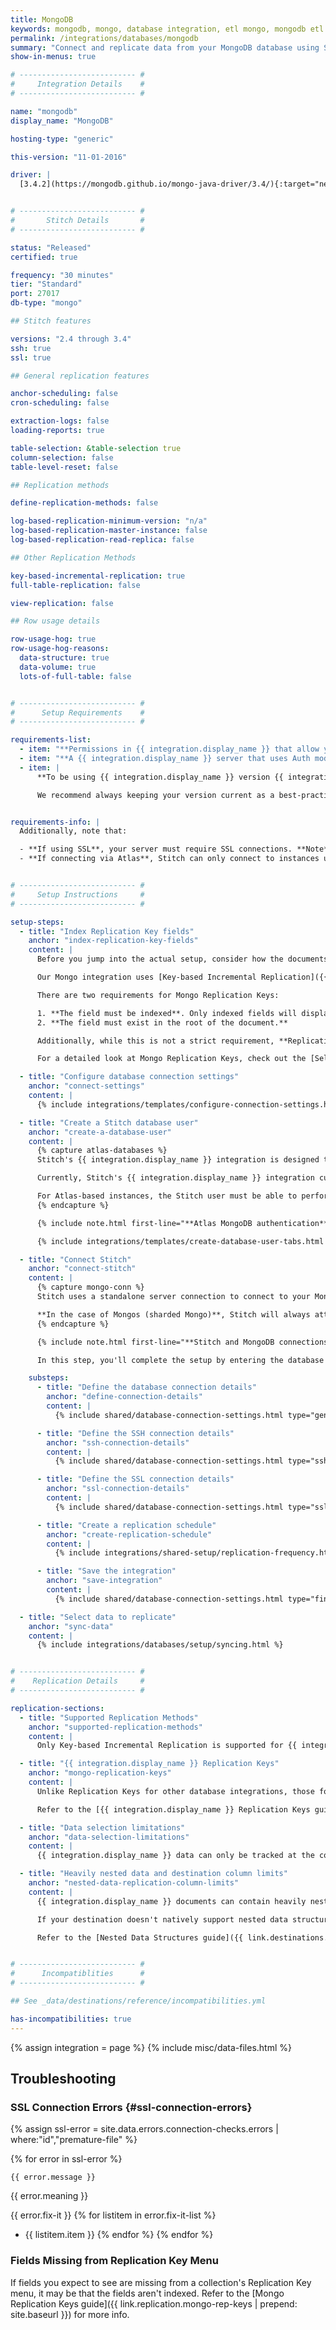 ```yaml
---
title: MongoDB
keywords: mongodb, mongo, database integration, etl mongo, mongodb etl
permalink: /integrations/databases/mongodb
summary: "Connect and replicate data from your MongoDB database using Stitch's Mongo integration."
show-in-menus: true

# -------------------------- #
#     Integration Details    #
# -------------------------- #

name: "mongodb"
display_name: "MongoDB"

hosting-type: "generic"

this-version: "11-01-2016"

driver: |
  [3.4.2](https://mongodb.github.io/mongo-java-driver/3.4/){:target="new"}


# -------------------------- #
#       Stitch Details       #
# -------------------------- #

status: "Released"
certified: true

frequency: "30 minutes"
tier: "Standard"
port: 27017
db-type: "mongo"

## Stitch features

versions: "2.4 through 3.4"
ssh: true
ssl: true

## General replication features

anchor-scheduling: false
cron-scheduling: false

extraction-logs: false
loading-reports: true

table-selection: &table-selection true
column-selection: false
table-level-reset: false

## Replication methods

define-replication-methods: false

log-based-replication-minimum-version: "n/a"
log-based-replication-master-instance: false
log-based-replication-read-replica: false

## Other Replication Methods

key-based-incremental-replication: true
full-table-replication: false

view-replication: false

## Row usage details

row-usage-hog: true
row-usage-hog-reasons:
  data-structure: true
  data-volume: true
  lots-of-full-table: false


# -------------------------- #
#      Setup Requirements    #
# -------------------------- #

requirements-list:
  - item: "**Permissions in {{ integration.display_name }} that allow you to create/manage users.** This is required to create the Stitch database user."
  - item: "**A {{ integration.display_name }} server that uses Auth mode.** Auth mode requires every user who connects to Mongo to have a username and password. These credentials must be validated before the user will be granted access to the database."
  - item: |
      **To be using {{ integration.display_name }} version {{ integration.versions }}.** While older versions may be connected to Stitch, we may not be able to provide support for issues that arise due to unsupported versions.

      We recommend always keeping your version current as a best-practice. If you encounter connection issues or other unexpected behavior, verify that your {{ integration.display_name }} version is one supported by Stitch.


requirements-info: |
  Additionally, note that:

  - **If using SSL**, your server must require SSL connections. **Note**: SSL is **not** required to connect a {{ integration.display_name }} database to Stitch.
  - **If connecting via Atlas**, Stitch can only connect to instances using a **paid Atlas plan** with a **dedicated cluster**. The Free Atlas plan and shared clusters utilize a setup that Stitch doesn't currently support.


# -------------------------- #
#     Setup Instructions     #
# -------------------------- #

setup-steps:
  - title: "Index Replication Key fields"
    anchor: "index-replication-key-fields"
    content: |
      Before you jump into the actual setup, consider how the documents in your Mongo database are updated.

      Our Mongo integration uses [Key-based Incremental Replication]({{ link.replication.key-based-incremental | prepend: site.baseurl }}) to replicate Mongo data, which means that only new and updated data will be replicated to your destination when a replication job runs. Stitch uses a field you designate - called a [Replication Key]({{ link.replication.mongo-rep-keys | prepend: site.baseurl }}) - to identify new and updated data.

      There are two requirements for Mongo Replication Keys:

      1. **The field must be indexed**. Only indexed fields will display in the Replication Key drop-down.
      2. **The field must exist in the root of the document.** 

      Additionally, while this is not a strict requirement, **Replication Key fields should only contain a single, auto-incrementing data type**. If a field contains multiple data types or a data type that doesn't auto-increment, Stitch may have issues with detecting new/updated data.

      For a detailed look at Mongo Replication Keys, check out the [Selecting & Changing Mongo Replication Keys guide]({{ link.replication.mongo-rep-keys | prepend: site.baseurl }}) before continuing.

  - title: "Configure database connection settings"
    anchor: "connect-settings"
    content: |
      {% include integrations/templates/configure-connection-settings.html %}

  - title: "Create a Stitch database user"
    anchor: "create-a-database-user"
    content: |
      {% capture atlas-databases %}
      Stitch's {{ integration.display_name }} integration is designed to use a user authentication method that requires Mongo database users to be validated against their authentication database. [Read more about Mongo authentication here](https://docs.mongodb.com/manual/core/security-users/#authenticate-a-user).

      Currently, Stitch's {{ integration.display_name }} integration currently assumes the database entered in the Integration Settings page is the authentication database. Due to {{ integration.display_name }}'s authentication process and Stitch's current functionality, the database entered into Stitch in the next step must be the user's authentication database.

      For Atlas-based instances, the Stitch user must be able to perform the actions in the **Privileges list** tab on the `admin` database and the other databases you want to replicate, if any. This is due to the design of Stitch's integration and Mongo's authentication requirements.
      {% endcapture %}

      {% include note.html first-line="**Atlas MongoDB authentication**" content=atlas-databases %}

      {% include integrations/templates/create-database-user-tabs.html %}

  - title: "Connect Stitch"
    anchor: "connect-stitch"
    content: |
      {% capture mongo-conn %}
      Stitch uses a standalone server connection to connect to your MongoDB instance. What this means is that if you want Stitch to run on secondary instances, you have to give Stitch a host IP for one of your secondary instances.

      **In the case of Mongos (sharded Mongo)**, Stitch will always attempt to run data sync queries on your secondaries by default and you can provide the host IP for the master node.
      {% endcapture %}

      {% include note.html first-line="**Stitch and MongoDB connections**" content=mongo-conn %}

      In this step, you'll complete the setup by entering the database's connection details and defining replication settings in Stitch.

    substeps:
      - title: "Define the database connection details"
        anchor: "define-connection-details"
        content: |
          {% include shared/database-connection-settings.html type="general" %}

      - title: "Define the SSH connection details"
        anchor: "ssh-connection-details"
        content: |
          {% include shared/database-connection-settings.html type="ssh" %}

      - title: "Define the SSL connection details"
        anchor: "ssl-connection-details"
        content: |
          {% include shared/database-connection-settings.html type="ssl" %}

      - title: "Create a replication schedule"
        anchor: "create-replication-schedule"
        content: |
          {% include integrations/shared-setup/replication-frequency.html %}

      - title: "Save the integration"
        anchor: "save-integration"
        content: |
          {% include shared/database-connection-settings.html type="finish-up" %}

  - title: "Select data to replicate"
    anchor: "sync-data"
    content: |
      {% include integrations/databases/setup/syncing.html %}


# -------------------------- #
#    Replication Details     #
# -------------------------- #

replication-sections:
  - title: "Supported Replication Methods"
    anchor: "supported-replication-methods"
    content: |
      Only Key-based Incremental Replication is supported for {{ integration.display_name }} integrations at this time. If a {{ object }} ever requires full replication - for example, to backfill existing rows with a new {{ col }}'s values - will require a full re-replication of the integration's data. Refer to the [Reset Replication Keys guide]({{ link.replication.mongo-rep-keys | prepend: site.baseurl | append: "#resetting-replication-keys" }}) for more info.

  - title: "{{ integration.display_name }} Replication Keys"
    anchor: "mongo-replication-keys"
    content: |
      Unlike Replication Keys for other database integrations, those for {{ integration.display_name }} have special considerations due to {{ integration.display_name }} functionality. For example: {{ integration.display_name }} allows multiple data types in a single field, which can cause records to be skipped during replication.

      Refer to the [{{ integration.display_name }} Replication Keys guide]({{ rep-key | prepend: site.baseurl }}) before you define the Replication Keys for your {{ object }}s, as incorrectly defining Replication Keys can cause data discrepancies.

  - title: "Data selection limitations"
    anchor: "data-selection-limitations"
    content: |
      {{ integration.display_name }} data can only be tracked at the collection level. This means that when a collection is set to replicate in Stitch, all documents in the collection will also be selected.

  - title: "Heavily nested data and destination column limits"
    anchor: "nested-data-replication-column-limits"
    content: |
      {{ integration.display_name }} documents can contain heavily nested data, meaning an attribute can contain many other attributes.

      If your destination doesn't natively support nested data structures, Stitch will de-nest them to load them into the destination. Depending on how deeply nested the data is and the per table column limit of the destination, Stitch may encounter issues when loading heavily nested data.

      Refer to the [Nested Data Structures guide]({{ link.destinations.storage.nested-structures | prepend: site.baseurl }}) for more info and examples.


# -------------------------- #
#      Incompatiblities      #
# -------------------------- #

## See _data/destinations/reference/incompatibilities.yml

has-incompatibilities: true
---
```

{% assign integration = page %}
{% include misc/data-files.html %}

## Troubleshooting

### SSL Connection Errors {#ssl-connection-errors}

{% assign ssl-error = site.data.errors.connection-checks.errors | where:"id","premature-file" %}

{% for error in ssl-error %}
```
{{ error.message }}
```

{{ error.meaning }}

{{ error.fix-it }}
{% for listitem in error.fix-it-list %}
- {{ listitem.item }}
{% endfor %}
{% endfor %}

### Fields Missing from Replication Key Menu

If fields you expect to see are missing from a collection's Replication Key menu, it may be that the fields aren't indexed. Refer to the [Mongo Replication Keys guide]({{ link.replication.mongo-rep-keys | prepend: site.baseurl }}) for more info.
